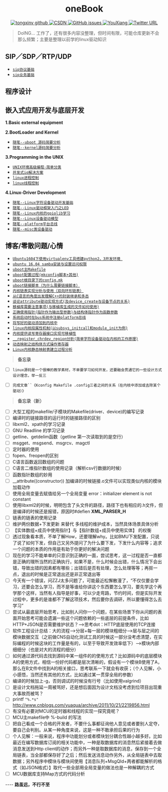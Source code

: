<h1 align="center">
    oneBook
</h1>

<p align="center">
  <a href="https://github.com/TongxinV">
    <img alt="tongxinv github" src="https://img.shields.io/badge/author-TongxinV-green.svg">
  </a>
  
  <a href="http://blog.csdn.net/tongxinv">
    <img alt="CSDN" src="https://img.shields.io/badge/CSDN-%E5%8D%9A%E5%AE%A2-ff69b4.svg">
  </a>
  
  <a href="https://github.com/TongxinV/oneBook/issues">
    <img src="https://img.shields.io/github/issues/TongxinV/oneBook.svg" alt="GitHub issues">
  </a>
  
  <a href="mailto:liyanbin0027@163.com">
    <img src="https://img.shields.io/badge/%20liyanbin0027%40163.com-Chat-blue.svg" alt="YouXiang">
  </a>
  
  <a href="">
    <img src="https://img.shields.io/twitter/url/http/shields.io.svg?style=social" alt="Twitter URL">
  </a>
</p>


> DoING... 工作了，还有很多内容没整理，但时间有限，可能仓库更新不会那么频繁；主要是整理以前学的linux驱动知识

## SIP／SDP／RTP/UDP

* [`sip协议基础`][0-1-001]
* [`sip业务基础`][0-1-002]

## 程序设计


## 嵌入式应用开发与底层开发     


**1.Basic external equipment**


**2.BootLoader and Kernel**

* [`随笔--uboot 源码简要分析`][2-1]
* [`随笔--kernel源码简要分析`]()


**3.Programming in the UNIX**

* [`UNIX环境高级编程·简单分类`][3-0]
* [`并发式io解决方案`][3-1]
* [`linux进程控制`][3-2]
* [`linux线程控制`][3-3]


**4.Linux-Driver Development**

 * [`随笔--Linux字符设备驱动开发基础`][5-0]
 * [`随笔--Linux驱动框架入门之LED`][5-1]
 * [`随笔--Linux内核的gpiolib学习`][5-2]
 * [`随笔--Linux设备驱动模型`][5-3]
 * [`随笔--platform平台总线`][5-4]    
 * [`随笔--misc类设备驱动`][5-5]



## 博客/零散问题/心情

* [`Ubuntu1604下使用virtualenv工具搭建python2，3开发环境 `](https://github.com/TongxinV/oneBook/issues/28)
* [`ubuntu 16.04 samba安装与设置访问权限`](https://github.com/TongxinV/oneBook/issues/24)
* [`uboot主Makefile`](https://github.com/TongxinV/oneBook/issues/22)
* [`uboot配置过程(mkconfig脚本+其他)`](https://github.com/TongxinV/oneBook/issues/21)
* [`uboot根目录下的config.mk`](https://github.com/TongxinV/oneBook/issues/20)
* [`uboot链接脚本（为什么需要链接脚本）`](https://github.com/TongxinV/oneBook/issues/19)
* [`内核链表实现分析与使用（双向环形链表）`](https://github.com/TongxinV/oneBook/issues/18)
* [`从C语言的角度出发理解C++的封装继承和多态`](https://github.com/TongxinV/oneBook/issues/16)
* [`谈论attribute驱动实现方式(及device_create与设备节点的关系)`](https://github.com/TongxinV/oneBook/issues/15)
* [`移植库需要注意事项(与移植库生成的文件如何使用)`](https://github.com/TongxinV/oneBook/issues/14)
* [`正确使用指针(指针作为输出型参数)与结构体指针作为函数参数`](https://github.com/TongxinV/oneBook/issues/13)
* [`系统启动时在bus系统中注册platform总线`](https://github.com/TongxinV/oneBook/issues/11)
* [`将写好的驱动添加到内核中`](https://github.com/TongxinV/oneBook/issues/10)
* [`linux内核段属性机制(以subsys_initcall和module_init为例)`](https://github.com/TongxinV/oneBook/issues/9)
* [`内核提供读写寄存器接口实现可移植性`](https://github.com/TongxinV/oneBook/issues/8)
* [`__register_chrdev_region分析(简单字符设备驱动在内核的工作原理)`](https://github.com/TongxinV/oneBook/issues/7)
* [`动态映射之结构体方式操作寄存器`](https://github.com/TongxinV/oneBook/issues/6)
* [`Linux内核静态映射表建立过程分析`](https://github.com/TongxinV/oneBook/issues/5)





> **备忘录**

- [ ] `linux源码是一个很棒的教学素材，不单要学习如何开发，还要融会贯通它的一些设计方式设计理念，举一反三`

- [ ] `完成文章``《Kconfig Makefile .config三者之间的关系（在内核中添加或去除某个驱动）》`

> **备忘录（新）**
- [ ] 大型工程的makefile/子模块的Makefile(driver、device)的编写记录
- [ ] 编译时的链接路径的运行时的链接路径的区别
- [ ] libxml2、xpath的学习记录
- [ ] GNU  Readline 的学习记录
- [ ] getline、getdelim函数（getline 第一次读取到的是空行）
- [ ] msgget、msgsend、msgrcv、magctl
- [ ] 定时器的使用
- [ ] fopen、freopen的区别
- [ ] C语言函数返回数组的问题 
- [ ] C语言二维指针数组的使用记录（解析csv行数据的时候）
- [ ] 函数指针数组的妙用
- [ ] __attribute((constructor)) 加编译的时候链接.o文件可以实现类似内核的模块加载动作
- [ ] 使用全局变量去赋值给另一个全局变量 error：initializer element is not constant  
- [ ] 使用libxml2的时候，明明包含了头文件的路径，路径下也有相应的.h文件，但是编译的时候还是报错，原因时#defien  __XML_PARSER_H__
- [ ] 链表的链表的使用记录
- [ ] 维护两份数据+下发更新 来替代 多线程的维护成本，当然具体场景具体分析
- [ ] 【实体数组+成员中使用指针】与【指针数组+成员中使用实体】 的权衡
- [ ] 透过现象看本质，不单了解How，还要理解why。比如BMU下发配置，只说了说了如何下发，但自己又另外提问了为什么要下发，下发什么内容等；追求一个问题的本质的作用是有助于你更好的解决问题
- [ ] 现在的学习不能单单的只意识到正确的一面，尝试思考，这一过程是否一直都是正确的理所当然的正确执行，如果不是，什么时候会出错，什么情况下会出错，导致出错的因素都有哪些；出错后是否有处理，怎么处理等等；再抠一点，退出的时候是正常退出还是非正常退出等
- [ ] 今天有一个错误，问ZZJ太多问题了，可能最近松懈散漫了，“不仅仅要会学习，还要会怎么学习，而不是等谁给你讲这个东西要怎么学习，要先学这个再学那个这样，当然有人指导是好事，可以少走弯路，节约时间，但是实际开发过程中，更多的是谁都不了解这项技术，然后要你去调研，所以要懂得怎么去学习”
- [ ] 尝试从最底层开始思考，比如别人问你一个问题，在某些场景下你从问题的表面开始思考可能会遗漏一些这个问题依赖的一些底层的前提条件，比如HTTP+JSON是否需要维护状态？-->思考dot：HTTP底层使用的TCP连接
- [ ] 软件工程设计总结：大的流程-->分层+每一层的模块粗细分-->层与层之间的模块数据交互（之前做CNS自动化测试工具的时候这一部分没考虑清楚，在实际编程的时候这块的工作量是有的，以至于导致开发效率低下）-->模块内部细细分（也是对大的流程的细分）
- [ ] 如何通过源代码去找到源码中某一组件的的使用方式？比如源码中的底层模块A的使用方式，相信一份好代码都是层次清晰的，假设有一个模块B使用了A，那么在B文件中找到A的相关接口，思考联系一下就会有收获；（个人见解，小小感悟，当然还有其他的方式，比如通过某一贯穿全局的参数）
- [ ] 编译的时候加上-g，否则调试的时候没有行号（比如使用valgrind）
- [ ] 是设计文档拖延一周被骂好，还是想后面因为设计文档没考虑到位项目出现重大事故而被骂？
- [ ] printf `"%.*s"` http://www.cnblogs.com/yuaqua/archive/2011/10/21/2219856.html 
- [ ] 有没有必要对MCU的定时器和线程的实现一探究竟呢？
- [ ] MCU主makefile中 %-build 的写法
- [ ] 把自己看成一个合格的开发者，不要什么事都征询他人意见或者要别人定夺，要自己会判别。从某一种角度来说，这是一种不敢承担后果的行为
- [ ] 个人见解：一般来说，程序中功能划分或者模块划分耦合性越小越多好。比如最近在编写数据库订阅的相关功能中，一种是取数据库的消息然后紧接着去做消息发送到Http client的动作；而另外一种是取数据库的消息，保存到一个全局链表，当全部都保存好了之后；然后发送消息动作另外，从全局链表中去取数据；另外程序中模块与模块间使用【消息队列+MsgQId+两者都能解析的格式（如JSON格式）】取代一些全部用全局变量的做法也是一种解耦的方式
- [ ] MCU数据库支持Map方式的代码分析

---- **路虽远，不行不至**






[0-1-001]:https://github.com/TongxinV/oneBook/blob/master/0.0.Document%20update%20catalog/class/1.0.0.SIP%E5%8D%8F%E8%AE%AE%E7%9B%B8%E5%85%B3/sip%E5%8D%8F%E8%AE%AE%E5%9F%BA%E7%A1%80.md
[0-1-002]:https://github.com/TongxinV/oneBook/blob/master/0.0.Document%20update%20catalog/class/1.0.0.SIP%E5%8D%8F%E8%AE%AE%E7%9B%B8%E5%85%B3/sip%E4%B8%9A%E5%8A%A1%E5%9F%BA%E7%A1%80.md

[2-1]: https://github.com/TongxinV/oneBook/blob/master/0.2.BootLoader%20and%20Kernel/uboot%E6%BA%90%E7%A0%81%E5%88%86%E6%9E%90.md

[3-0]:https://github.com/TongxinV/oneBook/tree/master/0.3.Programming%20in%20the%20UNIX
[3-1]:https://github.com/TongxinV/oneBook/blob/master/0.3.Programming%20in%20the%20UNIX/%E5%B9%B6%E5%8F%91%E5%BC%8FIO%E8%A7%A3%E5%86%B3%E6%96%B9%E6%A1%88.md#并发式io解决方案
[3-2]:https://github.com/TongxinV/oneBook/blob/master/0.3.Programming%20in%20the%20UNIX/linux%E8%BF%9B%E7%A8%8B%E6%A6%82%E8%BF%B0.md
[3-3]:https://github.com/TongxinV/oneBook/blob/master/0.3.Programming%20in%20the%20UNIX/linux%E7%BA%BF%E7%A8%8B%E6%8E%A7%E5%88%B6.md






[5-0]:https://github.com/TongxinV/oneBook/blob/master/0.5.Linux-Driver%20Development/0.0.%E5%AD%97%E7%AC%A6%E8%AE%BE%E5%A4%87%E5%9F%BA%E7%A1%80.md#随笔--linux字符设备驱动开发基础
[5-1]:https://github.com/TongxinV/oneBook/blob/master/0.5.Linux-Driver%20Development/5.1.%E9%A9%B1%E5%8A%A8%E6%A1%86%E6%9E%B6%E5%85%A5%E9%97%A8.md#随笔--linux驱动框架入门之led
[5-2]:https://github.com/TongxinV/oneBook/blob/master/0.5.Linux-Driver%20Development/5.2.%E5%86%85%E6%A0%B8%E7%9A%84gpiolib.md#随笔--linux内核的gpiolib学习
[5-3]:https://github.com/TongxinV/oneBook/blob/master/0.5.Linux-Driver%20Development/5.3.%E8%AE%BE%E5%A4%87%E9%A9%B1%E5%8A%A8%E6%A8%A1%E5%9E%8B.md#随笔--linux设备驱动模型
[5-4]:https://github.com/TongxinV/oneBook/blob/master/0.5.Linux-Driver%20Development/5.4.platform_bus.md#随笔--platform平台总线
[5-5]:https://github.com/TongxinV/oneBook/blob/master/0.5.Linux-Driver%20Development/5.5.misc%E7%B1%BB%E8%AE%BE%E5%A4%87%E9%A9%B1.md#随笔--misc类设备驱动
